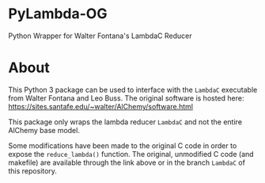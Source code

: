 # PyLambda-OG
Python Wrapper for Walter Fontana's LambdaC Reducer

# About
This Python 3 package can be used to interface with the `LambdaC` executable from Walter Fontana and Leo Buss. The original software is hosted here: https://sites.santafe.edu/~walter/AlChemy/software.html 

This package only wraps the lambda reducer `LambdaC` and not the entire AlChemy base model. 

Some modifications have been made to the original C code in order to expose the `reduce_lambda()` function. The original, unmodified C code (and makefile) are available through the link above or in the branch `LambdaC` of this repository.